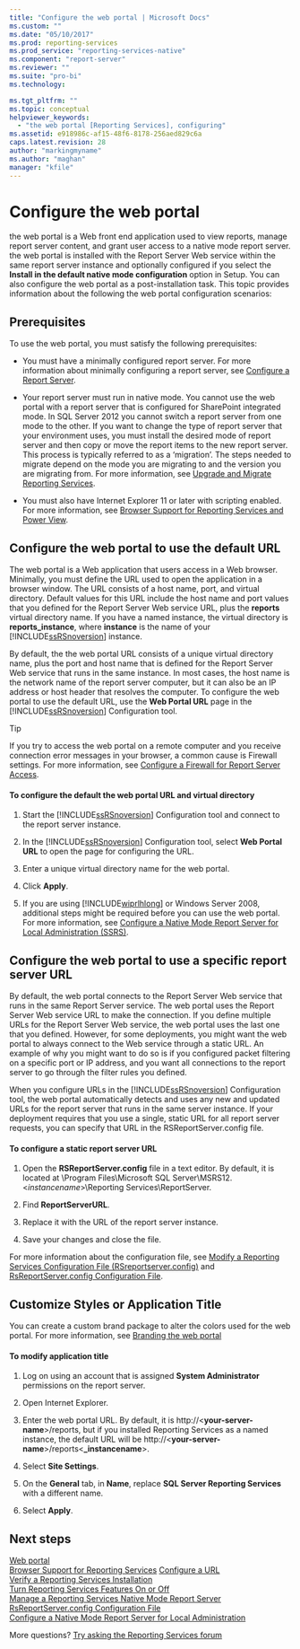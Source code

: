 ```yaml
---
title: "Configure the web portal | Microsoft Docs"
ms.custom: ""
ms.date: "05/10/2017"
ms.prod: reporting-services
ms.prod_service: "reporting-services-native"
ms.component: "report-server"
ms.reviewer: ""
ms.suite: "pro-bi"
ms.technology: 

ms.tgt_pltfrm: ""
ms.topic: conceptual
helpviewer_keywords: 
  - "the web portal [Reporting Services], configuring"
ms.assetid: e918986c-af15-48f6-8178-256aed829c6a
caps.latest.revision: 28
author: "markingmyname"
ms.author: "maghan"
manager: "kfile"
---
```

# Configure the web portal

the web portal is a Web front end application used to view reports, manage report server content, and grant user access to a native mode report server. the web portal is installed with the Report Server Web service within the same report server instance and optionally configured if you select the **Install in the default native mode configuration** option in Setup. You can also configure the web portal as a post-installation task. This topic provides information about the following the web portal configuration scenarios:

## Prerequisites

To use the web portal, you must satisfy the following prerequisites:

- You must have a minimally configured report server. For more information about minimally configuring a report server, see [Configure a Report Server](../../reporting-services/report-server/configure-a-report-server-reporting-services-native-mode.md).

- Your report server must run in native mode. You cannot use the web portal with a report server that is configured for SharePoint integrated mode. In SQL Server 2012 you cannot switch a report server from one mode to the other. If you want to change the type of report server that your environment uses, you must install the desired mode of report server and then copy or move the report items to the new report server. This process is typically referred to as a ‘migration’. The steps needed to migrate depend on the mode you are migrating to and the version you are migrating from. For more information, see [Upgrade and Migrate Reporting Services](../../reporting-services/install-windows/upgrade-and-migrate-reporting-services.md).

- You must also have Internet Explorer 11 or later with scripting enabled. For more information, see [Browser Support for Reporting Services and Power View](../../reporting-services/browser-support-for-reporting-services-and-power-view.md).

## Configure the web portal to use the default URL

The web portal is a Web application that users access in a Web browser. Minimally, you must define the URL used to open the application in a browser window. The URL consists of a host name, port, and virtual directory. Default values for this URL include the host name and port values that you defined for the Report Server Web service URL, plus the **reports** virtual directory name. If you have a named instance, the virtual directory is **reports_instance**, where **instance** is the name of your [!INCLUDE[ssRSnoversion](../../includes/ssrsnoversion-md.md)] instance.

By default, the the web portal URL consists of a unique virtual directory name, plus the port and host name that is defined for the Report Server Web service that runs in the same instance. In most cases, the host name is the network name of the report server computer, but it can also be an IP address or host header that resolves the computer. To configure the web portal to use the default URL, use the **Web Portal URL** page in the [!INCLUDE[ssRSnoversion](../../includes/ssrsnoversion-md.md)] Configuration tool.

> [!TIP]
> If you try to access the web portal on a remote computer and you receive connection error messages in your browser, a common cause is Firewall settings. For more information, see [Configure a Firewall for Report Server Access](../../reporting-services/report-server/configure-a-firewall-for-report-server-access.md).

#### To configure the default the web portal URL and virtual directory

1. Start the [!INCLUDE[ssRSnoversion](../../includes/ssrsnoversion-md.md)] Configuration tool and connect to the report server instance.

2. In the [!INCLUDE[ssRSnoversion](../../includes/ssrsnoversion-md.md)] Configuration tool, select **Web Portal URL** to open the page for configuring the URL.

3. Enter a unique virtual directory name for the web portal.

4. Click **Apply**.

5. If you are using [!INCLUDE[wiprlhlong](../../includes/wiprlhlong-md.md)] or Windows Server 2008, additional steps might be required before you can use the web portal. For more information, see [Configure a Native Mode Report Server for Local Administration &#40;SSRS&#41;](../../reporting-services/report-server/configure-a-native-mode-report-server-for-local-administration-ssrs.md).

## Configure the web portal to use a specific report server URL

By default, the web portal connects to the Report Server Web service that runs in the same Report Server service. The web portal uses the Report Server Web service URL to make the connection. If you define multiple URLs for the Report Server Web service, the web portal uses the last one that you defined. However, for some deployments, you might want the web portal to always connect to the Web service through a static URL. An example of why you might want to do so is if you configured packet filtering on a specific port or IP address, and you want all connections to the report server to go through the filter rules you defined.

When you configure URLs in the [!INCLUDE[ssRSnoversion](../../includes/ssrsnoversion-md.md)] Configuration tool, the web portal automatically detects and uses any new and updated URLs for the report server that runs in the same server instance. If your deployment requires that you use a single, static URL for all report server requests, you can specify that URL in the RSReportServer.config file.

#### To configure a static report server URL

1. Open the **RSReportServer.config** file in a text editor. By default, it is located at \Program Files\Microsoft SQL Server\MSRS12.\<*instancename*>\Reporting Services\ReportServer.  

2. Find **ReportServerURL**.

3. Replace it with the URL of the report server instance.

4. Save your changes and close the file.

For more information about the configuration file, see [Modify a Reporting Services Configuration File &#40;RSreportserver.config&#41;](../../reporting-services/report-server/modify-a-reporting-services-configuration-file-rsreportserver-config.md) and [RsReportServer.config Configuration File](../../reporting-services/report-server/rsreportserver-config-configuration-file.md).

## Customize Styles or Application Title

You can create a custom brand package to alter the colors used for the web portal. For more information, see [Branding the web portal](../branding-the-web-portal.md)

#### To modify application title

1. Log on using an account that is assigned **System Administrator** permissions on the report server.

2. Open Internet Explorer.

3. Enter the web portal URL. By default, it is http://\<**your-server-name**>/reports, but if you installed Reporting Services as a named instance, the default URL will be http://\<**your-server-name**>/reports\<**_instancename**>.

4. Select **Site Settings**.

5. On the **General** tab, in **Name**, replace **SQL Server Reporting Services** with a different name.

6. Select **Apply**.

## Next steps

[Web portal](../../reporting-services/web-portal-ssrs-native-mode.md)  
[Browser Support for Reporting Services](../../reporting-services/browser-support-for-reporting-services-and-power-view.md)
[Configure a URL](../../reporting-services/install-windows/configure-a-url-ssrs-configuration-manager.md)   
[Verify a Reporting Services Installation](../../reporting-services/install-windows/verify-a-reporting-services-installation.md)   
[Turn Reporting Services Features On or Off](../../reporting-services/report-server/turn-reporting-services-features-on-or-off.md)   
[Manage a Reporting Services Native Mode Report Server](../../reporting-services/report-server/manage-a-reporting-services-native-mode-report-server.md)   
[RsReportServer.config Configuration File](../../reporting-services/report-server/rsreportserver-config-configuration-file.md)   
[Configure a Native Mode Report Server for Local Administration](../../reporting-services/report-server/configure-a-native-mode-report-server-for-local-administration-ssrs.md)

 More questions? [Try asking the Reporting Services forum](http://go.microsoft.com/fwlink/?LinkId=620231)
